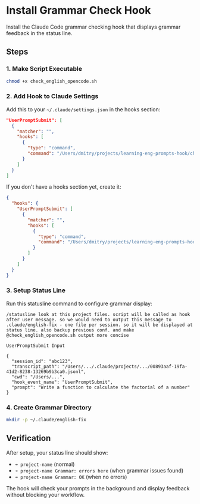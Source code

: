 # Install Grammar Check Hook

Install the Claude Code grammar checking hook that displays grammar feedback in the status line.

## Steps

### 1. Make Script Executable
```bash
chmod +x check_english_opencode.sh
```

### 2. Add Hook to Claude Settings

Add this to your `~/.claude/settings.json` in the hooks section:

```json
"UserPromptSubmit": [
  {
    "matcher": "",
    "hooks": [
      {
        "type": "command",
        "command": "/Users/dmitry/projects/learning-eng-prompts-hook/check_english_opencode.sh"
      }
    ]
  }
]
```

If you don't have a hooks section yet, create it:

```json
{
  "hooks": {
    "UserPromptSubmit": [
      {
        "matcher": "",
        "hooks": [
          {
            "type": "command",
            "command": "/Users/dmitry/projects/learning-eng-prompts-hook/check_english_opencode.sh"
          }
        ]
      }
    ]
  }
}
```

### 3. Setup Status Line

Run this statusline command to configure grammar display:

```
/statusline look at this project files. script will be called as hook after user message. so we would need to output this message to .claude/english-fix - one file per session. so it will be displayed at status line. also backup previous conf. and make @check_english_opencode.sh output more concise

UserPromptSubmit Input

{
  "session_id": "abc123",
  "transcript_path": "/Users/.../.claude/projects/.../00893aaf-19fa-41d2-8238-13269b9b3ca0.jsonl",
  "cwd": "/Users/...",
  "hook_event_name": "UserPromptSubmit", 
  "prompt": "Write a function to calculate the factorial of a number"
}
```

### 4. Create Grammar Directory

```bash
mkdir -p ~/.claude/english-fix
```

## Verification

After setup, your status line should show:
- `➜ project-name` (normal)
- `➜ project-name Grammar: errors here` (when grammar issues found)
- `➜ project-name Grammar: OK` (when no errors)

The hook will check your prompts in the background and display feedback without blocking your workflow.